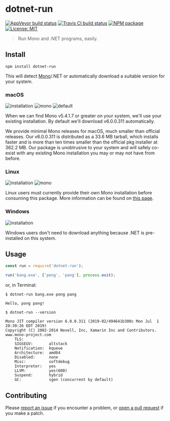 # dotnet-run

[![AppVeyor build status](https://img.shields.io/appveyor/ci/mortend/dotnet-run/master.svg?logo=appveyor&logoColor=silver&style=flat-square)](https://ci.appveyor.com/project/mortend/dotnet-run/branch/master)
[![Travis CI build status](https://img.shields.io/travis/mortend/dotnet-run/master.svg?style=flat-square)](https://travis-ci.org/mortend/dotnet-run)
[![NPM package](https://img.shields.io/npm/v/dotnet-run.svg?style=flat-square)](https://www.npmjs.com/package/dotnet-run)
[![License: MIT](https://img.shields.io/github/license/mortend/dotnet-run.svg?style=flat-square)](LICENSE)

> Run Mono and .NET programs, easily.

## Install

```
npm install dotnet-run
```

This will detect [Mono](https://www.mono-project.com/)/.NET or automatically download a suitable version for your system.

### macOS

![installation](https://img.shields.io/badge/installation-automatic-brightgreen?style=flat-square)
![mono](https://img.shields.io/badge/mono->=%20v5.4.1.7-blue?style=flat-square)
![default](https://img.shields.io/badge/default-v6.0.0.311-blue?style=flat-square)

When we can find Mono v5.4.1.7 or greater on your system, we'll use your existing installation. By default we'll download v6.0.0.311 automatically.

We provide minimal Mono releases for macOS, much smaller than official releases. Our v6.0.0.311 is distributed as a 33.6 MB tarball, which installs faster and is more than ten times smaller than the official pkg installer at 362.2 MB. Our package is unobtrusive to your system and will safely co-exist with any existing Mono installation you may or may not have from before.

### Linux

![installation](https://img.shields.io/badge/installation-manual-orange?style=flat-square)
![mono](https://img.shields.io/badge/mono->=%20v5.4.1.7-blue?style=flat-square)

Linux users must currently provide their own Mono installation before consuming this package. More information can be found on [this page](https://www.mono-project.com/download/).

### Windows

![installation](https://img.shields.io/badge/installation-pre--installed-brightgreen?style=flat-square)

Windows users don't need to download anything because .NET is pre-installed on this system.

## Usage

```js
const run = require('dotnet-run');

run('bang.exe', ['pong', 'pang'], process.exit);
```

or, in Terminal:

```
$ dotnet-run bang.exe pong pang

Hello, pong pang!
```

```
$ dotnet-run --version

Mono JIT compiler version 6.0.0.311 (2019-02/494641b300c Mon Jul  1 20:30:26 EDT 2019)
Copyright (C) 2002-2014 Novell, Inc, Xamarin Inc and Contributors. www.mono-project.com
	TLS:           
	SIGSEGV:       altstack
	Notification:  kqueue
	Architecture:  amd64
	Disabled:      none
	Misc:          softdebug 
	Interpreter:   yes
	LLVM:          yes(600)
	Suspend:       hybrid
	GC:            sgen (concurrent by default)
```

## Contributing

Please [report an issue](https://github.com/mortend/dotnet-run/issues) if you encounter a problem, or [open a pull request](https://github.com/mortend/dotnet-run/pulls) if you make a patch.
